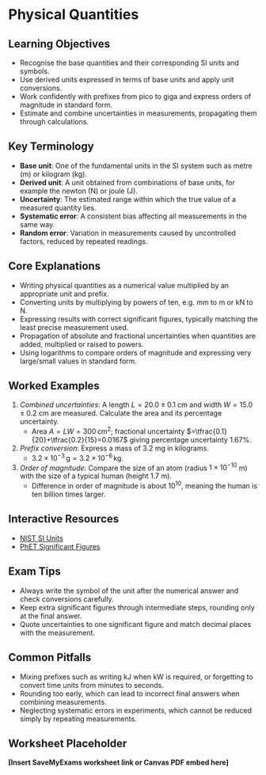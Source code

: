 # Physical Quantities

## Learning Objectives
- Recognise the base quantities and their corresponding SI units and symbols.
- Use derived units expressed in terms of base units and apply unit conversions.
- Work confidently with prefixes from pico to giga and express orders of magnitude in standard form.
- Estimate and combine uncertainties in measurements, propagating them through calculations.

## Key Terminology
- **Base unit**: One of the fundamental units in the SI system such as metre (m) or kilogram (kg).
- **Derived unit**: A unit obtained from combinations of base units, for example the newton (N) or joule (J).
- **Uncertainty**: The estimated range within which the true value of a measured quantity lies.
- **Systematic error**: A consistent bias affecting all measurements in the same way.
- **Random error**: Variation in measurements caused by uncontrolled factors, reduced by repeated readings.

## Core Explanations
- Writing physical quantities as a numerical value multiplied by an appropriate unit and prefix.
- Converting units by multiplying by powers of ten, e.g. mm to m or kN to N.
- Expressing results with correct significant figures, typically matching the least precise measurement used.
- Propagation of absolute and fractional uncertainties when quantities are added, multiplied or raised to powers.
- Using logarithms to compare orders of magnitude and expressing very large/small values in standard form.

## Worked Examples
1. *Combined uncertainties*: A length $L=20.0\pm0.1$ cm and width $W=15.0\pm0.2$ cm are measured. Calculate the area and its percentage uncertainty.
   - Area $A=LW=300\,\text{cm}^2$; fractional uncertainty $=\tfrac{0.1}{20}+\tfrac{0.2}{15}=0.0167$ giving percentage uncertainty $1.67\%$.
2. *Prefix conversion*: Express a mass of 3.2 mg in kilograms.
   - $3.2\times10^{-3}\,\text{g}=3.2\times10^{-6}\,\text{kg}$.
3. *Order of magnitude*: Compare the size of an atom (radius $1\times10^{-10}$ m) with the size of a typical human (height $1.7$ m).
   - Difference in order of magnitude is about $10^{10}$, meaning the human is ten billion times larger.

## Interactive Resources
- [NIST SI Units](https://www.nist.gov/pml/weights-and-measures/si-units)
- [PhET Significant Figures](https://phet.colorado.edu/en/simulation/significant-figures)

## Exam Tips
- Always write the symbol of the unit after the numerical answer and check conversions carefully.
- Keep extra significant figures through intermediate steps, rounding only at the final answer.
- Quote uncertainties to one significant figure and match decimal places with the measurement.

## Common Pitfalls
- Mixing prefixes such as writing kJ when kW is required, or forgetting to convert time units from minutes to seconds.
- Rounding too early, which can lead to incorrect final answers when combining measurements.
- Neglecting systematic errors in experiments, which cannot be reduced simply by repeating measurements.

## Worksheet Placeholder
**[Insert SaveMyExams worksheet link or Canvas PDF embed here]**
